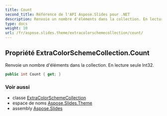 ```yaml
---
title: Count
second_title: Référence de l'API Aspose.Slides pour .NET
description: Renvoie un nombre d'éléments dans la collection. En lecture seule Int32.
type: docs
weight: 10
url: /fr/aspose.slides.theme/extracolorschemecollection/count/
---
```


## Propriété ExtraColorSchemeCollection.Count

Renvoie un nombre d'éléments dans la collection. En lecture seule Int32.

```csharp
public int Count { get; }
```

### Voir aussi

* classe [ExtraColorSchemeCollection](../../extracolorschemecollection)
* espace de noms [Aspose.Slides.Theme](../../extracolorschemecollection)
* assembly [Aspose.Slides](../../../)

<!-- NE PAS MODIFIER : généré par xmldocmd pour Aspose.Slides.dll -->